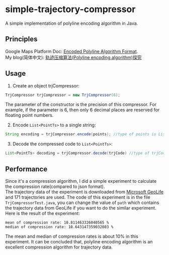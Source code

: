 # simple-trajectory-compressor
A simple implementation of polyline encoding algorithm in Java.  

## Principles

Google Maps Platform Doc: [Encoded Polyline Algorithm Format](https://developers.google.com/maps/documentation/utilities/polylinealgorithm).  
My blog(简体中文): [轨迹压缩算法(Polyline encoding algorithm)探究](https://guanhonly.github.io/2019/09/05/PolylineEncoding/)

## Usage

1. Create an object trjCompressor:

```java
TrjCompressor trjCompressor = new TrjCompressor(6);
```

The parameter of the constructor is the precision of this compressor. For example, if the parameter is 6, then only 6 decimal places are reserved for floating point numbers.

2. Encode `List<PointTs>` to a single string:

```java
String encoding = trjCompressor.encode(points); //type of points is List<PointTs>
```

3. Decode the compressed code to `List<PointTs>`:

```java
List<PointTs> decoding = trjCompressor.decode(trjCode) //type of trjCode is String
```

## Performance
Since it's a compression algorithm, I did a simple experiment to calculate the compression rate(compared to json format).   
The trajectory data of the experiment is downloaded from [Microsoft GeoLife](https://www.microsoft.com/en-us/download/details.aspx?id=52367)
and 171 trajectories are used. The code of this experiment is in the file `TrjCompressorTest.java`, you can change the
value of `path` which contains the trajectory data from GeoLife if you want to do the similar experiment. Here is the 
result of the experiment:
```text
mean of compression rate: 10.811463326040565 %
median of compression rate: 10.643147359032803 %
```
The mean and median of compression rates is about 10% in this experiment. It can be concluded that, polyline encoding
algorithm is an excellent compression algorithm for trajectory data.
